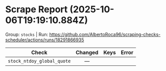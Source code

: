 # Scrape Report (2025-10-06T19:19:10.884Z)

Group: `stocks`  |  Run: https://github.com/AlbertoRoca96/scraping-checks-scheduler/actions/runs/18291866935

| Check | Changed | Keys | Error |
|---|:---:|:--|:--|
| `stock_ntdoy_global_quote` | — |  |  |
